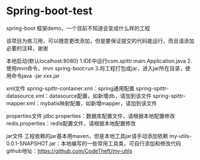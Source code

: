 # Spring-boot-test
<p>spring-boot 框架demo，一个目前不知道会变成什么样的工程</p>
<p>该项目为练习用，可以随意更改添加，但是要保证提交的代码能运行，而且请添加必要的注释，谢谢</p>

本地启动(默认localhost:8080)
1.IDE中运行com.spittr.main.Application.java
2.使用mvn命令，mvn spring-boot:run
3.将工程打包成jar，进入jar所在目录，使用命令java -jar xxx.jar

xml文件
spring-spittr-container.xml：spring通用配置
spring-spittr-datasource.xml：datasource配置，如新增db，请加到该文件
spring-spittr-mapper.xml：mybatis映射配置，如新增mapper，请加到该文件


properties文件
jdbc.properties：数据库配置文件，请根据本地配置修改
redis.properties：redis配置文件，请根据本地配置修改


jar文件
工程依赖的jar基本用maven，但是本地工具jar请手动添加依赖
my-utils-0.0.1-SNAPSHOT.jar：本地编写的一些常用工具类，可自行添加和修改代码
github地址：https://github.com/CodeTheft/my-utils